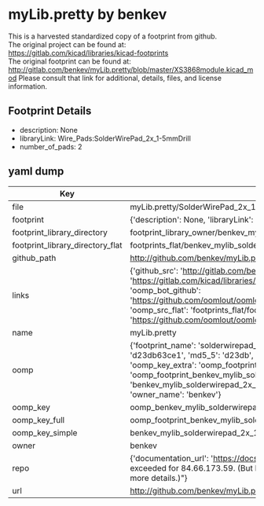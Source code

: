 # myLib.pretty by benkev  
This is a harvested standardized copy of a footprint from github.  
The original project can be found at:  
https://gitlab.com/kicad/libraries/kicad-footprints  
The original footprint can be found at:
http://gitlab.com/benkev/myLib.pretty/blob/master/XS3868module.kicad_mod
Please consult that link for additional, details, files, and license information.  
## Footprint Details
* description: None  
* libraryLink: Wire_Pads:SolderWirePad_2x_1-5mmDrill  
* number_of_pads: 2  
## yaml dump  
| Key | Value |  
| --- | --- |  
| file | myLib.pretty/SolderWirePad_2x_1-5mmDrill.kicad_mod |  
| footprint | {'description': None, 'libraryLink': 'Wire_Pads:SolderWirePad_2x_1-5mmDrill', 'number_of_pads': 2} |  
| footprint_library_directory | footprint_library_owner/benkev_myLib.pretty |  
| footprint_library_directory_flat | footprints_flat/benkev_mylib_solderwirepad_2x_1_5mmdrill/working |  
| github_path | http://github.com/benkev/myLib.pretty/blob/master/SolderWirePad_2x_1-5mmDrill.kicad_mod |  
| links | {'github_src': 'http://gitlab.com/benkev/myLib.pretty/blob/master/XS3868module.kicad_mod', 'github_src_repo': 'https://gitlab.com/kicad/libraries/kicad-footprints', 'oomp_bot': 'footprints/benkev_mylib_solderwirepad_2x_1_5mmdrill/working', 'oomp_bot_github': 'https://github.com/oomlout/oomlout_oomp_footprint_bot/tree/main/footprints/benkev_mylib_solderwirepad_2x_1_5mmdrill/working', 'oomp_src_flat': 'footprints_flat/footprints_flat/benkev_mylib_solderwirepad_2x_1_5mmdrill/working', 'oomp_src_flat_github': 'https://github.com/oomlout/oomlout_oomp_footprint_src/tree/main/footprints_flat/benkev_mylib_solderwirepad_2x_1_5mmdrill/working'} |  
| name | myLib.pretty |  
| oomp | {'footprint_name': 'solderwirepad_2x_1_5mmdrill', 'library_name': 'mylib', 'md5': 'd23db63ce14b0389236d3bf0b78d49a5', 'md5_10': 'd23db63ce1', 'md5_5': 'd23db', 'md5_6': 'd23db6', 'oomp_key': 'oomp_benkev_mylib_solderwirepad_2x_1_5mmdrill', 'oomp_key_extra': 'oomp_footprint_benkev_mylib_solderwirepad_2x_1_5mmdrill', 'oomp_key_full': 'oomp_footprint_benkev_mylib_solderwirepad_2x_1_5mmdrill_d23db6', 'oomp_key_simple': 'benkev_mylib_solderwirepad_2x_1_5mmdrill', 'original_filename': 'myLib.pretty/SolderWirePad_2x_1-5mmDrill.kicad_mod', 'owner_name': 'benkev'} |  
| oomp_key | oomp_benkev_mylib_solderwirepad_2x_1_5mmdrill |  
| oomp_key_full | oomp_footprint_benkev_mylib_solderwirepad_2x_1_5mmdrill |  
| oomp_key_simple | benkev_mylib_solderwirepad_2x_1_5mmdrill |  
| owner | benkev |  
| repo | {'documentation_url': 'https://docs.github.com/rest/overview/resources-in-the-rest-api#rate-limiting', 'message': "API rate limit exceeded for 84.66.173.59. (But here's the good news: Authenticated requests get a higher rate limit. Check out the documentation for more details.)"} |  
| url | http://github.com/benkev/myLib.pretty |  

